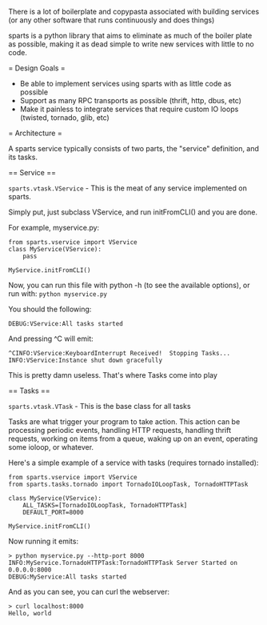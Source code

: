 There is a lot of boilerplate and copypasta associated with building
services (or any other software that runs continuously and does things)

sparts is a python library that aims to eliminate as much of the boiler
plate as possible, making it as dead simple to write new services with
little to no code.

= Design Goals =

* Be able to implement services using sparts with as little code as possible
* Support as many RPC transports as possible (thrift, http, dbus, etc)
* Make it painless to integrate services that require custom IO loops
  (twisted, tornado, glib, etc)

= Architecture =

A sparts service typically consists of two parts, the "service" definition, and
its tasks.

== Service ==

`sparts.vtask.VService` - This is the meat of any service implemented on sparts.

Simply put, just subclass VService, and run initFromCLI() and you are done.

For example, myservice.py:

```
from sparts.vservice import VService
class MyService(VService):
    pass

MyService.initFromCLI()
```

Now, you can run this file with python -h (to see the available options), or run with:
`python myservice.py`

You should the following:
```
DEBUG:VService:All tasks started
```

And pressing ^C will emit:
```
^CINFO:VService:KeyboardInterrupt Received!  Stopping Tasks...
INFO:VService:Instance shut down gracefully
```

This is pretty damn useless.  That's where Tasks come into play

== Tasks ==

`sparts.vtask.VTask` - This is the base class for all tasks

Tasks are what trigger your program to take action.  This action can be
processing periodic events, handling HTTP requests, handling thrift requests,
working on items from a queue, waking up on an event, operating some ioloop,
or whatever.

Here's a simple example of a service with tasks (requires tornado installed):

```
from sparts.vservice import VService
from sparts.tasks.tornado import TornadoIOLoopTask, TornadoHTTPTask

class MyService(VService):
    ALL_TASKS=[TornadoIOLoopTask, TornadoHTTPTask]
    DEFAULT_PORT=8000

MyService.initFromCLI()
```

Now running it emits:
```
> python myservice.py --http-port 8000
INFO:MyService.TornadoHTTPTask:TornadoHTTPTask Server Started on 0.0.0.0:8000
DEBUG:MyService:All tasks started
```

And as you can see, you can curl the webserver:
```
> curl localhost:8000
Hello, world
```
